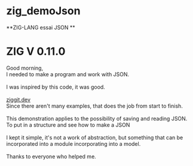 # zig_demoJson
**ZIG-LANG  essai JSON ** <BR />
  
# ZIG V 0.11.0<BR />

Good morning,<BR />
I needed to make a program and work with JSON.<BR />
<BR />
I was inspired by this code, it was good.<BR />
<BR />
[ziggit.dev](https://ziggit.dev/t/here-is-my-mostly-complete-json-parsing-utility/1334/10)
<BR />
Since there aren't many examples, that does the job from start to finish.<BR />
<BR />
This demonstration applies to the possibility of saving and reading JSON.<BR />
To put in a structure and see how to make a JSON<BR />
<BR />
I kept it simple, it's not a work of abstraction, but something that can be incorporated into a module incorporating into a model.<BR />
<BR />
Thanks to everyone who helped me.<BR />
